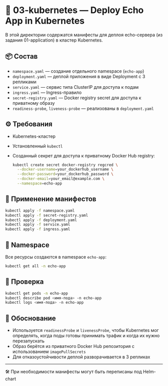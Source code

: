 # 🚀 03-kubernetes — Deploy Echo App in Kubernetes

В этой директории содержатся манифесты для деплоя echo-сервера (из задания 01-application) в кластер Kubernetes.

## 📦 Состав

- `namespace.yaml` — создание отдельного namespace (`echo-app`)
- `deployment.yaml` — деплой приложения в виде Deployment с 3 репликами
- `service.yaml` — сервис типа ClusterIP для доступа к подам
- `ingress.yaml` — Ingress-правило
- `secret-registry.yaml` — Docker registry secret для доступа к приватному образу
- `readiness-probe`, `liveness-probe` — реализованы в `deployment.yaml`

## ⚙️ Требования

- Kubernetes-кластер
- Установленный `kubectl`
- Созданный секрет для доступа к приватному Docker Hub registry:
  
  ```bash
  kubectl create secret docker-registry regcred \
    --docker-username=your_dockerhub_username \
    --docker-password=your_dockerhub_password \
    --docker-email=your_email@example.com \
    --namespace=echo-app
  ```
## 📄 Применение манифестов

```bash
kubectl apply -f namespace.yaml
kubectl apply -f secret-registry.yaml
kubectl apply -f deployment.yaml
kubectl apply -f service.yaml
kubectl apply -f ingress.yaml
```

## 📍 Namespace

Все ресурсы создаются в namespace `echo-app`:
```bash
kubectl get all -n echo-app
```

## 🧪 Проверка

```bash
kubectl get pods -n echo-app
kubectl describe pod <имя-пода> -n echo-app
kubectl logs <имя-пода> -n echo-app
```
## 🧠 Обоснование

- Используется `readinessProbe` и `livenessProbe`, чтобы Kubernetes мог определять, когда поды готовы принимать трафик и когда их нужно перезапускать
- Образ берётся из приватного Docker Hub репозитория с использованием `imagePullSecrets`
- Для отказоустойчивости деплой разворачивается в 3 репликах

---

🛠 При необходимости манифесты могут быть переписаны под Helm-chart